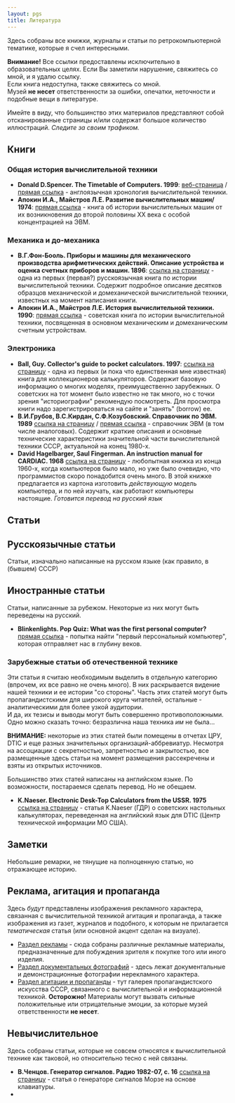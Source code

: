 ```yaml
---
layout: pgs
title: Литература
---
```


Здесь собраны все книжки, журналы и статьи по ретрокомпьютерной тематике, которые я счел интересными.

**Внимание!** Все ссылки предоставлены исключительно в образовательных целях. Если Вы заметили нарушение, свяжитесь со мной, и я удалю ссылку.  
Если книга недоступна, также свяжитесь со мной.  
Музей **не несет** ответственности за ошибки, опечатки, неточности и подобные вещи в литературе.

Имейте в виду, что большинство этих материалов представляют собой отсканированные страницы и/или содержат большое количество иллюстраций. _Следите за своим трафиком._

## Книги

### Общая история вычислительной техники

- **Donald D.Spencer. The Timetable of Computers. 1999**: [веб-страница](https://archive.org/details/TheTimetableOfComputers/page/n5/mode/1up) / [прямая ссылка](https://ia802803.us.archive.org/14/items/TheTimetableOfComputers/The%20Timetable%20of%20Computers.pdf) - англоязычная хронология вычислительной техники.
- **Апокин И.А., Майстров Л.Е. Развитие вычислительных машин/ 1974**: [прямая ссылка](https://publ.lib.ru/ARCHIVES/A/APOKIN_Igor'_Alekseevich/Apokin_I.A...__Razvitie_vychislitel'nyh_mashin.(1974).[djv].zip) - книга об истории вычислительных машин от их возникновения до второй половины XX века с особой концентрацией на ЭВМ.



### Механика и до-механика

- **В.Г.Фон-Бооль. Приборы и машины для механического производства арифметических действий. Описание устройства и оценка счетных приборов и машин. 1896**: [ссылка на страницу](https://www.google.by/books/edition/%D0%9F%D1%80%D0%B8%D0%B1%D0%BE%D1%80%D1%8B_%D0%B8_%D0%BC%D0%B0%D1%88%D0%B8%D0%BD%D1%8B_%D0%B4%D0%BB%D1%8F_%D0%BC/1ogwAQAAMAAJ?hl=ru&gbpv=0) - одна из первых (первая?) русскоязычная книга по истории вычислительной техники. Содержит подробное описание десятков образцов механической и домеханической вычислительной техники, известных на момент написания книги.
- **Апокин И.А., Майстров Л.Е. История вычислительной техники. 1990**: [прямая ссылка](https://publ.lib.ru/ARCHIVES/A/APOKIN_Igor'_Alekseevich/Apokin_I.A...__Istoriya_vychislitel'nyh_mashin.(1990).[djv].zip) - советская книга по истории вычислительной техники, посвященная в основном механическим и домеханическим счетным устройствам.



### Электроника

- **Ball, Guy. Collector's guide to pocket calculators. 1997**: [ссылка на страницу](https://archive.org/details/collectorsguidet0000ball/mode/1up) - одна из первых (и пока что единственная мне известная) книга для коллекционеров калькуляторов. Содержит базовую информацию о многих моделях, преимущественно зарубежных. О советских на тот момент было известно не так много, но с точки зрения "историографии" рекомендую посмотреть. Для просмотра книги надо зарегистрироваться на сайте и "занять" (borrow) ее.
- **В.И.Грубов, В.С.Кирдан, С.Ф.Козубовский. Справочник по ЭВМ. 1989** [ссылка на страницу](https://archive.org/details/B-001-014-410/page/5/mode/1up) / [прямая ссылка](https://ia600402.us.archive.org/12/items/B-001-014-410/B-001-014-410.pdf) - справочник ЭВМ (в том числе аналоговых). Содержит краткие описания и основные технические характеристики значительной части вычислительной техники СССР, актуальной на конец 1980-х.
- **David Hagelbarger, Saul Fingerman. An instruction manual for CARDIAC. 1968** [ссылка на страницу](https://archive.org/details/CardiacCardboardIllustrativeAidToComputation/Enhanced%20Edition/CARDIAC_Instruction_Manual/page/n3/mode/2up) - любопытная книжка из конца 1960-х, когда компьютеров было мало, но уже было очевидно, что программистов скоро понадобится очень много. В этой книжке предлагается из картона изготовить _действующую_ модель компьютера, и по ней изучать, как работают компьютеры настоящие. *Готовится перевод на русский язык*


## Статьи

## Русскоязычные статьи

Статьи, изначально написанные на русском языке (как правило, в (бывшем) СССР)

## Иностранные статьи

Статьи, написанные за рубежом. Некоторые из них могут быть переведены на русский.

- **Blinkenlights. Pop Quiz: What was the first personal computer?** [прямая ссылка](http://www.blinkenlights.com/pc.shtml) - попытка найти "первый персональный компьютер", которая отправляет нас в глубину веков.


### Зарубежные статьи об отечественной технике

Эти статьи я считаю необходимым выделить в отдельную категорию (впрочем, их все равно не очень много). В них раскрывается видение нашей техники и ее истории "со стороны". Часть этих статей могут быть пропагандистскими для широкого круга читателей, остальные - аналитическими для более узкой аудитории.  
И да, их тезисы и выводы могут быть совершенно противоположными. Одно можно сказать точно: безразлична наша техника _им_ не была...

**ВНИМАНИЕ:** некоторые из этих статей были помещены в отчетах ЦРУ, DTIC и еще разных значительных организаций-аббревиатур. Несмотря на ассоциации с секретностью, запретностью и закрытостью, все размещенные здесь статьи на момент размещения рассекречены и взяты из открытых источников.

Большинство этих статей написаны на английском языке. По возможности, постараемся сделать перевод. Но не обещаем.

- **K.Naeser. Electronic Desk-Top Calculators from the USSR. 1975** [ссылка на страницу](https://archive.org/details/DTIC_ADA039137/page/n2/mode/1up) - статья K.Naeser (ГДР) о советских настольных калькуляторах, переведенная на английский язык для DTIC (Центр технической информации МО США).


## Заметки

Небольшие ремарки, не тянущие на полноценную статью, но отражающее историю.


## Реклама, агитация и пропаганда

Здесь _будут_ представлены изображения рекламного характера, связанная с вычислительной техникой агитация и пропаганда, а также изображения из газет, журналов и подобного, к которым не прилагается _тематическая_ статья (или основной акцент сделан на визуале).

- [Раздел рекламы](./advertisement) - сюда собраны различные рекламные материалы, предназначенные для побуждения зрителя к покупке того или иного изделия.
- [Раздел документальных фотографий](./documentary) - здесь лежат документальные и демонстрационные фотографии нерекламного характера.
- [Раздел агитации и пропаганды](./agitprop) - тут галерея пропагандистского искусства СССР, связанного с вычислительной и информационной техникой. **Осторожно!** Материалы могут вызвать сильные положительные или отрицательные эмоции, за которые музей ответственности **не несет**.

## Невычислительное

Здесь собраны статьи, которые не совсем относятся к вычислительной технике как таковой, но относительно тесно с ней связаны.

- **В.Ченцов. Генератор сигналов. Радио 1982-07, с. 16** [ссылка на страницу](https://archive.org/details/1982-02/%D0%A0%D0%B0%D0%B4%D0%B8%D0%BE%201982-07%20%D0%B8%D1%8E%D0%BB%D1%8C/page/n19/mode/1up) - статья о генераторе сигналов Морзе на основе клавиатуры.
- 
